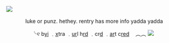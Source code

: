 [![](https://cdn.discordapp.com/attachments/1058786455838793832/1058799572710850640/IMG_5784.gif)](https://twitter.com/PeecoA/status/1594378756680216578/photo/1)

ㅤ ㅤ ㅤ luke or punz. hethey. rentry has more info yadda yadda

ㅤ ㅤ ㅤ ㅤ ╰୧ b[yi](http://txti.es/chehkov) ﹒[x](http://txti.es/chekhovsgun)tra ﹒[ur](https://rentry.co/cigbreak)l h[rd](https://rentry.co/cigbreak) ﹒cr[d](https://punz.ju.mp/) ﹒[ar](https://twitter.com/PeecoA/status/1594378756680216578/photo/1)t c[red](https://twitter.com/PeecoA/status/1594378756680216578/photo/1)ㅤ ︵︵ ![](https://cdn.discordapp.com/emojis/1030390961240551424.gif?size=44&quality=lossless)
